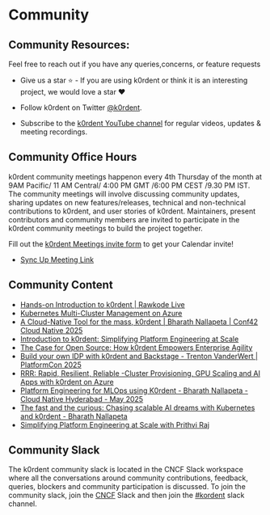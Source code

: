 # Community

## Community Resources:

Feel free to reach out if you have any queries,concerns, or feature requests

- Give us a star ⭐️ - If you are using k0rdent or think it is an interesting project, we would love a star ❤️

- Follow k0rdent on Twitter [@k0rdent](https://x.com/k0rdent).

- Subscribe to the [k0rdent YouTube channel](https://www.youtube.com/@k0rdentoss) for regular videos, updates & meeting recordings. 


## Community Office Hours

k0rdent community meetings happenon every 4th Thursday of the month at 9AM Pacific/ 11 AM Central/ 4:00 PM GMT /6:00 PM CEST /9.30 PM IST.
The community meetings will involve discussing community updates, sharing updates on new features/releases, technical and non-technical contributions to k0rdent, and user stories of k0rdent.
Maintainers, present contributors and community members are invited to participate in the k0rdent community meetings to build the project together.

Fill out the [k0rdent Meetings invite form](https://forms.gle/YANvJdkPwXfRmeuz7) to get your Calendar invite!  


- [Sync Up Meeting Link](https://meet.google.com/hwd-xowh-jav)

## Community Content
- [Hands-on Introduction to k0rdent | Rawkode Live](https://www.youtube.com/live/cEwXjz9fOEE?si=K0VWu5OxMOH_BldU)
- [Kubernetes Multi-Cluster Management on Azure](https://youtu.be/pA3sHjtOaj4?si=r3fBK34hKnSPdcXi)
- [A Cloud-Native Tool for the mass, k0rdent | Bharath Nallapeta | Conf42 Cloud Native 2025](https://youtu.be/Cc1ztDpyim0?si=wnt8gkY7aoYkcvk7)
- [Introduction to k0rdent: Simplifying Platform Engineering at Scale](https://youtu.be/R2_p5SXkGJk?si=kJJP6JP4dIKSxhNM)
- [The Case for Open Source: How k0rdent Empowers Enterprise Agility](https://youtu.be/ZYDYGv5OZ2g?si=EPaook-1fv9o0pFM)
- [Build your own IDP with k0rdent and Backstage - Trenton VanderWert | PlatformCon 2025](https://youtu.be/Ch8wv5K-zxg?si=J1D0DO-uuzmVeajh)
- [RRR: Rapid, Resilient, Reliable -Cluster Provisioning, GPU Scaling and AI Apps with k0rdent on Azure](https://youtu.be/1-aVIIagyTE?si=YKuMtkcAxpuzRcO1)
- [Platform Engineering for MLOps using K0rdent - Bharath Nallapeta - Cloud Native Hyderabad - May 2025](https://youtu.be/hfokOoGyydI?si=mNR4j7qPB1Q8h7Gb)
- [The fast and the curious: Chasing scalable AI dreams with Kubernetes and k0rdent - Bharath Nallapeta](https://youtu.be/28F_yxM_kso?si=AkMuqBhuH9bPr6KN)
- [Simplifying Platform Engineering at Scale with Prithvi Raj](https://www.youtube.com/live/GopjB4T9CWU?si=UJmg1fJyNN18Azcn)


## Community Slack

The k0rdent community slack is located in the CNCF Slack workspace where all the conversations around community contributions, feedback, queries, blockers and community participation is discussed.
To join the community slack, join the [CNCF](https://slack.cncf.io) Slack and then join the [#kordent](https://cloud-native.slack.com/archives/C08A63Q4NCD) slack channel.


